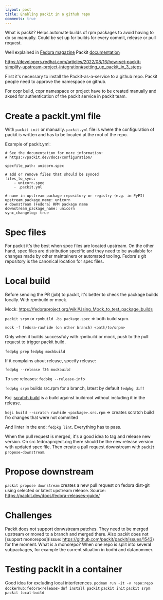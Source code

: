 ```yaml
---
layout: post
title: Enabling packit in a github repo
comments: true
---
```



What is packit?
Helps automate builds of rpm packages to avoid having to do so manually.
Could be set up for builds for every commit, release or pull request.

Well explained in [Fedora magazine](https://fedoramagazine.org/packit-packaging-in-fedora-with-minimal-effort/)
Packit [documentation](https://packit.dev/docs/guide/)

https://developers.redhat.com/articles/2022/08/16/how-set-packit-simplify-upstream-project-integration#setting_up_packit_in_3_steps

First it's necessary to install the Packit-as-a-service to a github repo. Packit people need to approve the namespace on github.

For copr build, copr namespace or project have to be created manually and aksed for authentication of the packit service in packit team.

# Create a packit.yml file
With `packit init` or manually.
`packit.yml` file is where the configuration of packit is written and has to be located at the root of the repo.

Example of packit.yml:

```
# See the documentation for more information:
# https://packit.dev/docs/configuration/

specfile_path: unicorn.spec

# add or remove files that should be synced
files_to_sync:
    - unicorn.spec
    - .packit.yml

# name in upstream package repository or registry (e.g. in PyPI)
upstream_package_name: unicorn
# downstream (Fedora) RPM package name
downstream_package_name: unicorn
sync_changelog: true
```

# Spec files
For packit it's the best when spec files are located upstream. On the other hand, spec files are distribution specific and they need to be available for changes made by other maintainers or automated tooling. Fedora's git repository is the canonical location for spec files.

# Local build
Before sending the PR (job) to packit, it's better to check the package builds locally. With rpmbuild or mock.

Mock:
https://fedoraproject.org/wiki/Using_Mock_to_test_package_builds

`packit srpm` or `rpmbuild -bs package.spec` => both build srpm.

`mock -f fedora-rawhide (on other branch) <path/to/srpm>`

Only when it builds successfuly with rpmbuild or mock, push to the pull request to trigger packit build.

`fedpkg prep`
`fedpkg mockbuild`

If it complains about release, specify release:

`fedpkg --release f36 mockbuild`

To see releases: `fedpkg --release-info`

`fedpkg srpm` builds src.rpm for a branch, latest by default
`fedpkg diff`

Koji [scratch build](https://docs.fedoraproject.org/en-US/package-maintainers/Using_the_Koji_Build_System/#scratch_builds) is a build against buildroot without including it in the release.

`koji build --scratch rawhide <package>.src.rpm` => creates scratch build fro changes that were not commited

And linter in the end: `fedpkg lint`. Everything has to pass.


When the pull request is merged, it's a good idea to tag and release new version. On src.fedoraproject.org there should be the new release version with updated spec file. Then create a pull request downstream with `packit propose-downstream`.

# Propose downstream
`packit propose downstream` creates a new pull request on fedora dist-git using selected or latest upstream release.
Source: https://packit.dev/docs/fedora-releases-guide/

# Challenges
Packit does not support donwstream patches. They need to be merged upstream or moved to a branch and merged there.
Also packit does not [support monorepos](Issue: https://github.com/packit/packit/issues/1543) for the moment. What is a monorepo? When one repo is split into several subpackages, for example the current situation in bodhi and datanommer.

# Testing packit in a container
Good idea for excluding local interferences.
`podman run -it -v repo:repo dockerhub:fedora<release>`
`dnf install packit`
`packit init`
`packit srpm`
`packit local-build`
